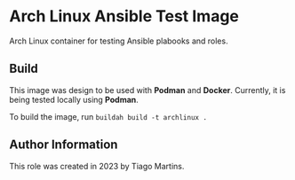 # Arch Linux Ansible Test Image

Arch Linux container for testing Ansible plabooks and roles.

## Build

This image was design to be used with **Podman** and **Docker**. Currently, it
is being tested locally using **Podman**.

To build the image, run `buildah build -t archlinux .`

## Author Information

This role was created in 2023 by Tiago Martins.
